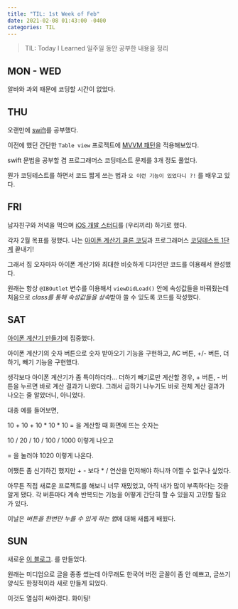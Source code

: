 ```yaml
---
title: "TIL: 1st Week of Feb"
date: 2021-02-08 01:43:00 -0400
categories: TIL
---
```

> TIL: Today I Learned
일주일 동안 공부한 내용을 정리

## MON - WED
알바와 과외 때문에 코딩할 시간이 없었다.

## THU
오랜만에 <u>swift</u>를 공부했다. 

이전에 했던 간단한 `Table view` 프로젝트에 <u>MVVM 패턴</u>을 적용해보았다.

swift 문법을 공부할 겸 프로그래머스 코딩테스트 문제를 3개 정도 풀었다.

뭔가 코딩테스트를 하면서 코드 짧게 쓰는 법과 `오 이런 기능이 있었다니 ?!` 를 배우고 있다.

## FRI
남자친구와 저녁을 먹으며 <u>iOS 개발 스터디</u>를 (우리끼리) 하기로 했다.

각자 2월 목표를 정했다. 나는 <u>아이폰 계산기 클론 코딩</u>과 프로그래머스 <u>코딩테스트 1단계</u> 끝내기!

그래서 집 오자마자 아이폰 계산기와 최대한 비슷하게 디자인만 코드를 이용해서 완성했다.

원래는 항상 `@IBOutlet` 변수를 이용해서 `viewDidLoad()` 안에 속성값들을 바꿔줬는데 처음으로 *class를 통해 속성값들을 상속*받아 쓸 수 있도록 코드를 작성했다.

## SAT
<u>아이폰 계산기 만들기</u>에 집중했다.

아이폰 계산기의 숫자 버튼으로 숫자 받아오기 기능을 구현하고, AC 버튼, +/- 버튼, 더하기, 빼기 기능을 구현했다.

생각보다 아이폰 계산기가 좀 특이하더라... 더하기 빼기로만 계산할 경우, + 버튼, - 버튼을 누르면 바로 계산 결과가 나왔다. 그래서 곱하기 나누기도 바로 전체 계산 결과가 나오는 줄 알았더니, 아니었다.

대충 예를 들어보면,

10 + 10 + 10 * 10 * 10 = 을 계산할 때 화면에 뜨는 숫자는

10 / 20 / 10 / 100 / 1000 이렇게 나오고 

= 을 눌러야 1020 이렇게 나온다.

어쨌든 좀 신기하긴 했지만 + - 보다 * / 연산을 먼저해야 하니까 어쩔 수 없구나 싶었다.

아무튼 직접 새로운 프로젝트를 해보니 너무 재밌었고, 아직 내가 많이 부족하다는 것을 알게 됐다. 각 버튼마다 계속 반복되는 기능을 어떻게 간단히 할 수 있을지 고민할 필요가 있다.

이날은 *버튼을 한번만 누를 수 있게 하는 법*에 대해 새롭게 배웠다.

## SUN
새로운 [이 블로그](http://eunjios.github.io). 를 만들었다.

원래는 미디엄으로 글을 종종 썼는데 아무래도 한국어 버전 글꼴이 좀 안 예쁘고, 글쓰기 양식도 한정적이라 새로 만들게 되었다.

이것도 열심히 써야겠다. 화이팅!
